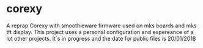 # corexy
A reprap Corexy with smoothieware firmware used on mks boards and mks tft display. This project uses a personal configuration and expereance of a lot other projects. 
It´s in progress and the date for public files is 20/01/2018
